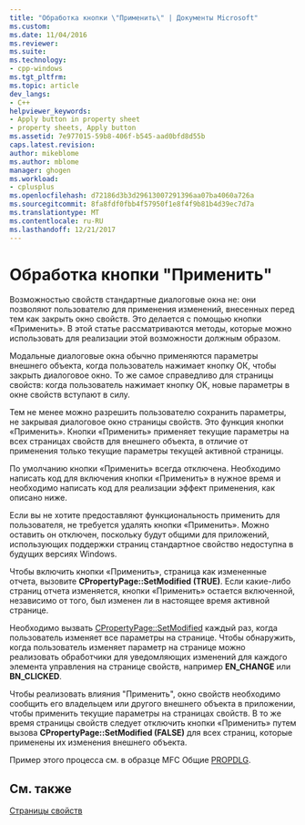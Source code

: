 ```yaml
---
title: "Обработка кнопки \"Применить\" | Документы Microsoft"
ms.custom: 
ms.date: 11/04/2016
ms.reviewer: 
ms.suite: 
ms.technology:
- cpp-windows
ms.tgt_pltfrm: 
ms.topic: article
dev_langs:
- C++
helpviewer_keywords:
- Apply button in property sheet
- property sheets, Apply button
ms.assetid: 7e977015-59b8-406f-b545-aad0bfd8d55b
caps.latest.revision: 
author: mikeblome
ms.author: mblome
manager: ghogen
ms.workload:
- cplusplus
ms.openlocfilehash: d72186d3b3d29613007291396aa07ba4060a726a
ms.sourcegitcommit: 8fa8fdf0fbb4f57950f1e8f4f9b81b4d39ec7d7a
ms.translationtype: MT
ms.contentlocale: ru-RU
ms.lasthandoff: 12/21/2017
---
```

# <a name="handling-the-apply-button"></a>Обработка кнопки "Применить"
Возможностью свойств стандартные диалоговые окна не: они позволяют пользователю для применения изменений, внесенных перед тем как закрыть окно свойств. Это делается с помощью кнопки «Применить». В этой статье рассматриваются методы, которые можно использовать для реализации этой возможности должным образом.  
  
 Модальные диалоговые окна обычно применяются параметры внешнего объекта, когда пользователь нажимает кнопку ОК, чтобы закрыть диалоговое окно. То же самое справедливо для страницы свойств: когда пользователь нажимает кнопку OK, новые параметры в окне свойств вступают в силу.  
  
 Тем не менее можно разрешить пользователю сохранить параметры, не закрывая диалоговое окно страницы свойств. Это функция кнопки «Применить». Кнопки «Применить» применяет текущие параметры на всех страницах свойств для внешнего объекта, в отличие от применения только текущие параметры текущей активной страницы.  
  
 По умолчанию кнопки «Применить» всегда отключена. Необходимо написать код для включения кнопки «Применить» в нужное время и необходимо написать код для реализации эффект применения, как описано ниже.  
  
 Если вы не хотите предоставляют функциональность применить для пользователя, не требуется удалять кнопки «Применить». Можно оставить он отключен, поскольку будут общими для приложений, использующих поддержки страниц стандартное свойство недоступна в будущих версиях Windows.  
  
 Чтобы включить кнопки «Применить», страница как измененные отчета, вызовите **CPropertyPage::SetModified (TRUE)**. Если какие-либо страниц отчета изменяется, кнопки «Применить» остается включенной, независимо от того, был изменен ли в настоящее время активной странице.  
  
 Необходимо вызвать [CPropertyPage::SetModified](../mfc/reference/cpropertypage-class.md#setmodified) каждый раз, когда пользователь изменяет все параметры на странице. Чтобы обнаружить, когда пользователь изменяет параметр на странице можно реализовать обработчики для уведомляющих изменений для каждого элемента управления на странице свойств, например **EN_CHANGE** или **BN_CLICKED**.  
  
 Чтобы реализовать влияния "Применить", окно свойств необходимо сообщить его владельцем или другого внешнего объекта в приложении, чтобы применить текущие параметры на страницах свойств. В то же время страницы свойств следует отключить кнопки «Применить» путем вызова **CPropertyPage::SetModified (FALSE)** для всех страниц, которые применены их изменения внешнего объекта.  
  
 Пример этого процесса см. в образце MFC Общие [PROPDLG](../visual-cpp-samples.md).  
  
## <a name="see-also"></a>См. также  
 [Страницы свойств](../mfc/property-sheets-mfc.md)

